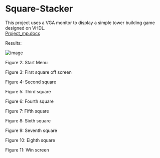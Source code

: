 # Square-Stacker
This project uses a VGA monitor to display a simple tower building game designed on VHDL.  
[Project_mp.docx](https://github.com/MustafaParlar/Square-Stacker/files/10289374/Project_mp.docx)

Results:

 ![image](https://github.com/MustafaParlar/Square-Stacker/assets/121253152/b0a31b16-0a3f-4ce3-b889-d7e703ca206d)

Figure 2: Start Menu
 
Figure 3: First square off screen
 
Figure 4: Second square
 
Figure 5: Third square

 
Figure 6: Fourth square
 
Figure 7: Fifth square
 
Figure 8: Sixth square
 
Figure 9: Seventh square
 
Figure 10: Eighth square
 
Figure 11: Win screen
